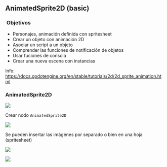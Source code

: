 ## AnimatedSprite2D (basic)



###  Objetivos 

* Personajes, animación definida con spritesheet
*  Crear un objeto con animación 2D
* Asociar un script a un objeto
* Comprender las funciones de notificación de objetos
* Usar fuciones de consola
* Crear una nueva escena con instancias 

Info:   https://docs.godotengine.org/en/stable/tutorials/2d/2d_sprite_animation.html

### AnimatedSprite2D

![](https://docs.godotengine.org/en/stable/_images/2d_animation_run_preview.gif)



Crear nodo ``AnimatedSprite2D``

![](https://docs.godotengine.org/en/stable/_images/2d_animation_tree1.webp)


Se pueden insertar las imágenes por separado o bien en una hoja (spritesheet)

![](https://docs.godotengine.org/en/stable/_images/2d_animation_spriteframes_done.webp) 

![](https://docs.godotengine.org/en/stable/_images/2d_animation_add_from_spritesheet.webp) 
